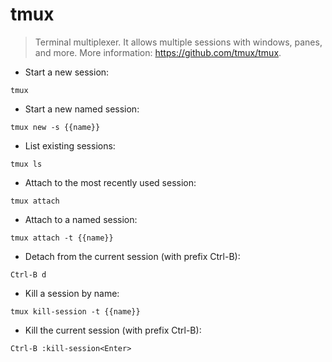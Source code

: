 # tmux

> Terminal multiplexer. It allows multiple sessions with windows, panes, and more.
> More information: <https://github.com/tmux/tmux>.

- Start a new session:

`tmux`

- Start a new named session:

`tmux new -s {{name}}`

- List existing sessions:

`tmux ls`

- Attach to the most recently used session:

`tmux attach`

- Attach to a named session:

`tmux attach -t {{name}}`

- Detach from the current session (with prefix Ctrl-B):

`Ctrl-B d`

- Kill a session by name:

`tmux kill-session -t {{name}}`

- Kill the current session (with prefix Ctrl-B):

`Ctrl-B :kill-session<Enter>`
